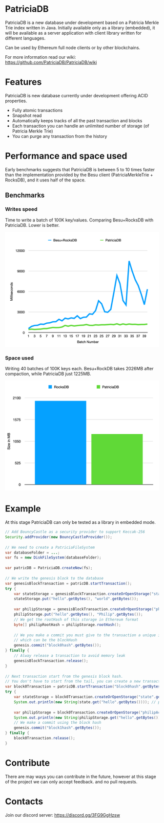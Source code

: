 # PatriciaDB

PatriciaDB is a new database under development based on a Patricia Merkle Trie index written in Java.
Initially available only as a library (embedded), it will be available as a server application with client library
written for different languages.

Can be used by Ethereum full node clients or by other blockchains.

For more information read our wiki:
https://github.com/PatriciaDB/PatriciaDB/wiki

# Features
PatriciaDB is new database currently under development offering ACID properties.
* Fully atomic transactions
* Snapshot read
* Automatically keeps tracks of all the past transaction and blocks
* Each transaction you can handle an unlimited number of storage (of Patricia Merkle Trie)
* You can purge any transaction from the history


# Performance and space used
Early benchmarks suggests that PatriciaDB is between 5 to 10 times faster than the implementation provided by the Besu client (PatriciaMerkleTrie + RocksDB),
and it uses half of the space.

## Benchmarks
### Writes speed
Time to write a batch of 100K key/values. Comparing Besu+RocksDB with PatriciaDB. Lower is better.

![alt text](img/write-benchmark.png "Title")

### Space used
Writing 40 batches of 100K keys each. Besu+RockDB takes 2026MB after compaction, while PatriciaDB just 1225MB.

![alt text](img/size-benchmark.png "Title")

# Example
At this stage PatriciaDB can only be tested as a library in embedded mode.

```java
// Add BouncyCastle as a security provider to support Keccak-256
Security.addProvider(new BouncyCastleProvider());

// We need to create a PatriciaFileSystem
var databaseFolder = ...;
var fs = new DiskFileSystem(databaseFolder);

var patricDB = PatriciaDB.createNew(fs);

// We write the genesis block to the database
var genesisBlockTransaction = patricDB.startTransaction();
try {
    var stateStorage = genesisBlockTransaction.createOrOpenStorage("state".getBytes());
    stateStorage.put("hello".getBytes(), "world".getBytes());
    
    var philipStorage = genesisBlockTransaction.createOrOpenStorage("philipAccount".getBytes());
    philipStorage.put("hello".getBytes(), "Philip".getBytes());
    // We get the rootHash of this storage in Ethereum format
    byte[] philipRootHash = philipStorage.rootHash();
    
    // We you make a commit you must give to the transaction a unique identifier
    // which can be the blockHash
    genesis.commit("block0hash".getBytes());
} finally {
    // Alway release a transaction to avoid memory leak
    genesisBlockTransaction.release();
}

// Next transaction start from the genesis block hash.
// You don't have to start from the tail, you can create a new transaction from any block
var block0Transaction = patricDB.startTransaction("block0hash".getBytes());
try {
    var stateStorage = block0Transaction.createOrOpenStorage("state".getBytes());
    System.out.println(new String(state.get("hello".getBytes()))); // print "world"
    
    var philipStorage = block0Transaction.createOrOpenStorage("philipAccount".getBytes());
    System.out.println(new String(philipStorage.get("hello".getBytes()))); // print "philip"
    // We make a commit using the block hash
    genesis.commit("block1hash".getBytes());
} finally {
    block0Transaction.release();
}
```

# Contribute
There are may ways you can contribute in the future, however at this stage of the project we can only accept feedback.
and no pull requests.

# Contacts
Join our discord server: https://discord.gg/3FG9GgHzsw
